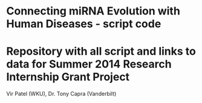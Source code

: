 Connecting miRNA Evolution with Human Diseases - script code
======================
Repository with all script and links to data for Summer 2014 Research Internship Grant Project
=====
Vir Patel (WKU), Dr. Tony Capra (Vanderbilt)

